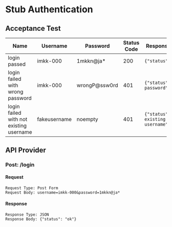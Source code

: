 # Stub Authentication

## Acceptance Test

| Name | Username | Password | Status Code | Response Body |
|---|---|---|---|---|
| login passed | imkk-000 | 1mkkn@ja* | 200 | `{"status":"ok"}` |
| login failed with wrong password | imkk-000 | wrongP@ssw0rd | 401 | `{"status":"wrong password"}` |
| login failed with not existing username | fakeusername | noempty | 401 | `{"status":"not existing username"}` |

## API Provider

### Post: /login

#### Request

```text
Request Type: Post Form
Request Body: username=imkk-000&password=1mkkn@ja*
```

#### Response

```text
Response Type: JSON
Response Body: {"status": "ok"}
```

